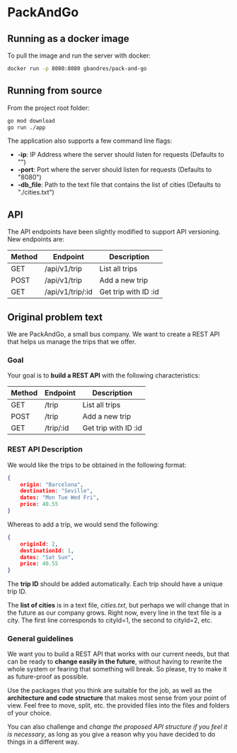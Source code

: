 # PackAndGo

## Running as a docker image

To pull the image and run the server with docker:

```bash
docker run -p 8080:8080 gbandres/pack-and-go
```

## Running from source

From the project root folder:

```bash
go mod download
go run ./app
```

The application also supports a few command line flags:

- **-ip**: IP Address where the server should listen for requests (Defaults to "")
- **-port**: Port where the server should listen for requests (Defaults to "8080")
- **-db_file**: Path to the text file that contains the list of cities (Defaults to "./cities.txt")

## API

The API endpoints have been slightly modified to support API versioning. New endpoints are:

| Method | Endpoint         | Description          |
|--------|------------------|----------------------|
| GET    | /api/v1/trip     | List all trips       |
| POST   | /api/v1/trip     | Add a new trip       |
| GET    | /api/v1/trip/:id | Get trip with ID :id |

## Original problem text

We are PackAndGo, a small bus company. We want to create a REST API that helps us manage the trips that we offer.

### Goal

Your goal is to **build a REST API** with the following characteristics:

| Method | Endpoint  | Description          |
|--------|-----------|----------------------|
| GET    | /trip     | List all trips       |
| POST   | /trip     | Add a new trip       |
| GET    | /trip/:id | Get trip with ID :id |

### REST API Description

We would like the trips to be obtained in the following format:

```json
{
    origin: "Barcelona",
    destination: "Seville",
    dates: "Mon Tue Wed Fri",
    price: 40.55
}
```

Whereas to add a trip, we would send the following:

```json
{
    originId: 2,
    destinationId: 1,
    dates: "Sat Sun",
    price: 40.55
}
```

The **trip ID** should be added automatically. Each trip should have a unique trip ID.

The **list of cities** is in a text file, *cities.txt*, but perhaps we will change that in the future as our company grows. Right now, every line in the text file is a city. The first line corresponds to cityId=1, the second to cityId=2, etc.

### General guidelines

We want you to build a REST API that works with our current needs, but that can be ready to **change easily in the future**, without having to rewrite the whole system or fearing that something will break. So please, try to make it as future-proof as possible.

Use the packages that you think are suitable for the job, as well as the **architecture and code structure** that makes most sense from your point of view. Feel free to move, split, etc. the provided files into the files and folders of your choice.

You can also challenge and *change the proposed API structure if you feel it is necessary*, as long as you give a reason why you have decided to do things in a different way.
